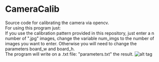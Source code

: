 # CameraCalib
Source code for calibrating the camera via opencv. <br />
For using this program just: <br />
If you use the calibration pattern provided in this repository, just enter a n number of ".jpg" images, change the variable num_imgs to the number of images you want to enter. Otherwise you will need to change the parameters board_w and board_h. <br />
The program will write on a .txt file: "parameters.txt" the result.
![alt tag](https://github.com/3DReconstructionModel/CameraCalib/edit/master/Results/calib.jpg)
